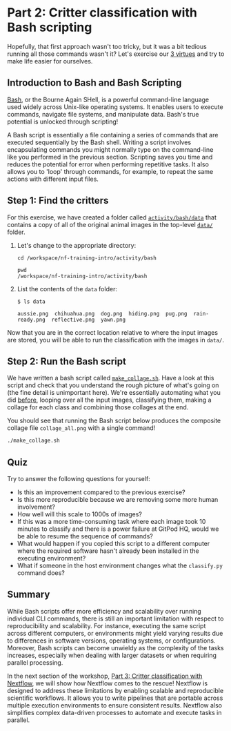 # Part 2: Critter classification with Bash scripting

Hopefully, that first approach wasn't too tricky, but it was a bit tedious running all those commands wasn't it? Let's exercise our [3 virtues](https://thethreevirtues.com/) and try to make life easier for ourselves.

## Introduction to Bash and Bash Scripting

[Bash](<https://en.wikipedia.org/wiki/Bash_(Unix_shell)>), or the Bourne Again SHell, is a powerful command-line language used widely across Unix-like operating systems. It enables users to execute commands, navigate file systems, and manipulate data. Bash's true potential is unlocked through scripting!

A Bash script is essentially a file containing a series of commands that are executed sequentially by the Bash shell. Writing a script involves encapsulating commands you might normally type on the command-line like you performed in the previous section. Scripting saves you time and reduces the potential for error when performing repetitive tasks. It also allows you to 'loop' through commands, for example, to repeat the same actions with different input files.

## Step 1: Find the critters

For this exercise, we have created a folder called [`activity/bash/data`](../activity/bash/data) that contains a copy of all of the original animal images in the top-level [`data/`](../data/) folder.

1. Let's change to the appropriate directory:

    ```console
    cd /workspace/nf-training-intro/activity/bash
    ```

    ```console
    pwd
    /workspace/nf-training-intro/activity/bash
    ```

2. List the contents of the `data` folder:

   ```console
   $ ls data

   aussie.png  chihuahua.png  dog.png  hiding.png  pug.png  rain-ready.png  reflective.png  yawn.png
   ```

Now that you are in the correct location relative to where the input images are stored, you will be able to run the classification with the images in `data/`.

## Step 2: Run the Bash script

We have written a bash script called [`make_collage.sh`](../activity/bash/make_collage.sh). Have a look at this script and check that you understand the rough picture of what's going on (the fine detail is unimportant here). We're essentially automating what you did [before](../docs/part1-cli.md), looping over all the input images, classifying them, making a collage for each class and combining those collages at the end.

You should see that running the Bash script below produces the composite collage file `collage_all.png` with a single command! 

```bash
./make_collage.sh
```

## Quiz

Try to answer the following questions for yourself:

- Is this an improvement compared to the previous exercise?
- Is this more reproducible because we are removing some more human involvement?
- How well will this scale to 1000s of images?
- If this was a more time-consuming task where each image took 10 minutes to classify and there is a power failure at GitPod HQ, would we be able to resume the sequence of commands?
- What would happen if you copied this script to a different computer where the required software hasn't already been installed in the executing environment?
- What if someone in the host environment changes what the `classify.py` command does?

## Summary

While Bash scripts offer more efficiency and scalability over running individual CLI commands, there is still an important limitation with respect to reproducibility and scalability. For instance, executing the same script across different computers, or environments might yield varying results due to differences in software versions, operating systems, or configurations. Moreover, Bash scripts can become unwieldy as the complexity of the tasks increases, especially when dealing with larger datasets or when requiring parallel processing.

In the next section of the workshop, [Part 3: Critter classification with Nextflow](part3-nextflow.md), we will show how Nextflow comes to the rescue! Nextflow is designed to address these limitations by enabling scalable and reproducible scientific workflows. It allows you to write pipelines that are portable across multiple execution environments to ensure consistent results. Nextflow also simplifies complex data-driven processes to automate and execute tasks in parallel.